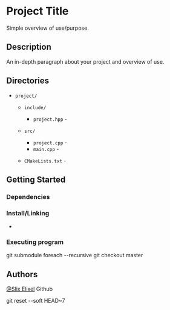 # Project Title

Simple overview of use/purpose.

## Description

An in-depth paragraph about your project and overview of use.

## Directories ##

- `project/`  
    - `include/`  
        - `project.hpp`                 -    
    - `src/`  
       
        - `project.cpp`                 - 
        - `main.cpp`                    - 
    - `CMakeLists.txt`                  - 


## Getting Started

### Dependencies


### Install/Linking

* 

### Executing program

git submodule foreach --recursive git checkout master

## Authors

[@Slix Elixel](https://github.com/Repo-Factory/) Github



git reset --soft HEAD~7

